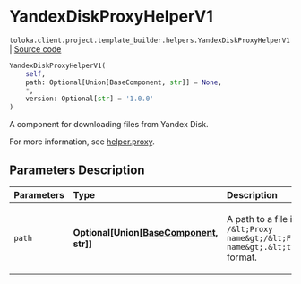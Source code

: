 # YandexDiskProxyHelperV1
`toloka.client.project.template_builder.helpers.YandexDiskProxyHelperV1` | [Source code](https://github.com/Toloka/toloka-kit/blob/v1.2.0/src/client/project/template_builder/helpers.py#L239)

```python
YandexDiskProxyHelperV1(
    self,
    path: Optional[Union[BaseComponent, str]] = None,
    *,
    version: Optional[str] = '1.0.0'
)
```

A component for downloading files from Yandex&#160;Disk.


For more information, see [helper.proxy](https://toloka.ai/docs/template-builder/reference/helper.proxy).

## Parameters Description

| Parameters | Type | Description |
| :----------| :----| :-----------|
`path`|**Optional\[Union\[[BaseComponent](toloka.client.project.template_builder.base.BaseComponent.md), str\]\]**|<p>A path to a file in the `/&lt;Proxy name&gt;/&lt;File name&gt;.&lt;type&gt;` format.</p>
